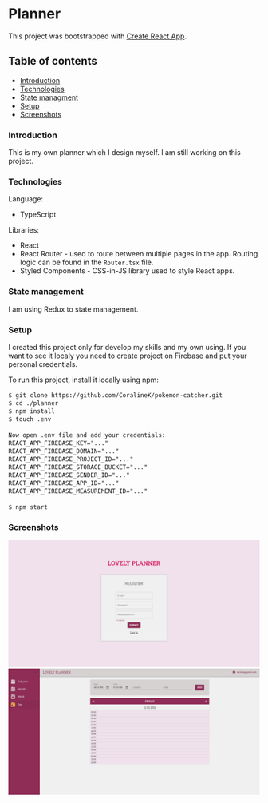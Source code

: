 # Planner

This project was bootstrapped with [Create React App](https://github.com/facebook/create-react-app).

## Table of contents

- [Introduction](#introduction)
- [Technologies](#technologies)
- [State managment](#statemanagnent)
- [Setup](#setup)
- [Screenshots](#screenshots)

### Introduction

This is my own planner which I design myself. I am still working on this project.

### Technologies

Language:

- TypeScript

Libraries:

- React
- React Router - used to route between multiple pages in the app. Routing logic can be found in the `Router.tsx` file.
- Styled Components - CSS-in-JS library used to style React apps.

### State management

I am using Redux to state management.

### Setup

I created this project only for develop my skills and my own using. If you want to see it localy you need to create project on Firebase and put your personal credentials.

To run this project, install it locally using npm:

```
$ git clone https://github.com/CoralineK/pokemon-catcher.git
$ cd ./planner
$ npm install
$ touch .env

Now open .env file and add your credentials:
REACT_APP_FIREBASE_KEY="..."
REACT_APP_FIREBASE_DOMAIN="..."
REACT_APP_FIREBASE_PROJECT_ID="..."
REACT_APP_FIREBASE_STORAGE_BUCKET="..."
REACT_APP_FIREBASE_SENDER_ID="..."
REACT_APP_FIREBASE_APP_ID="..."
REACT_APP_FIREBASE_MEASUREMENT_ID="..."

$ npm start
```

### Screenshots

![alt text](https://github.com/coralinek/planner/blob/master/public/img/register.png?raw=true)
![alt text](./public/img/day.png)
